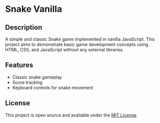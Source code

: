# Snake Vanilla

## Description
A simple and classic Snake game implemented in vanilla JavaScript. This project aims to demonstrate basic game development concepts using HTML, CSS, and JavaScript without any external libraries.

## Features
- Classic snake gameplay
- Score tracking
- Keyboard controls for snake movement

## License
This project is open source and available under the [MIT License](LICENSE).
